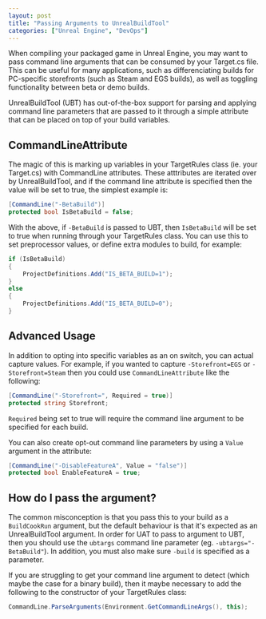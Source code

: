 ```yaml
---
layout: post
title: "Passing Arguments to UnrealBuildTool"
categories: ["Unreal Engine", "DevOps"]
---
```


When compiling your packaged game in Unreal Engine, you may want to pass command line arguments that can be consumed by your Target.cs file. This can be useful for many applications, such as differenciating builds for PC-specific storefronts
(such as Steam and EGS builds), as well as toggling functionality between beta or demo builds.

<!--more-->

UnrealBuildTool (UBT) has out-of-the-box support for parsing and applying command line parameters that are passed to it through a simple attribute that can be placed on top of your build variables.

## CommandLineAttribute
The magic of this is marking up variables in your TargetRules class (ie. your Target.cs) with CommandLine attributes. These atttributes are iterated over by UnrealBuildTool, and if the command line attribute is specified then the value will be set to true, the simplest example is:

```csharp
[CommandLine("-BetaBuild")]
protected bool IsBetaBuild = false;
```

With the above, if `-BetaBuild` is passed to UBT, then `IsBetaBuild` will be set to true when running through your TargetRules class. You can use this to set preprocessor values, or define extra modules to build, for example:

```csharp
if (IsBetaBuild)
{
    ProjectDefinitions.Add("IS_BETA_BUILD=1");
}
else
{
    ProjectDefinitions.Add("IS_BETA_BUILD=0");
}
```

## Advanced Usage
In addition to opting into specific variables as an on switch, you can actual capture values. For example, if you wanted to capture `-Storefront=EGS` or `-Storefront=Steam` then you could use `CommandLineAttribute` like the following: 

```csharp
[CommandLine("-Storefront=", Required = true)]
protected string Storefront;
```

`Required` being set to true will require the command line argument to be specified for each build.

You can also create opt-out command line parameters by using a `Value` argument in the attribute:

```csharp
[CommandLine("-DisableFeatureA", Value = "false")]
protected bool EnableFeatureA = true;
```

## How do I pass the argument?

The common misconception is that you pass this to your build as a `BuildCookRun` argument, but the default behaviour is that it's expected as an UnrealBuildTool argument. In order for UAT to pass to argument to UBT, then you should use the
`ubtargs` command line parameter (eg. `-ubtargs="-BetaBuild"`). In addition, you must also make sure `-build` is specified as a parameter.

If you are struggling to get your command line argument to detect (which maybe the case for a binary build), then it maybe necessary to add the following to the constructor of your TargetRules class:

```csharp
CommandLine.ParseArguments(Environment.GetCommandLineArgs(), this);
```